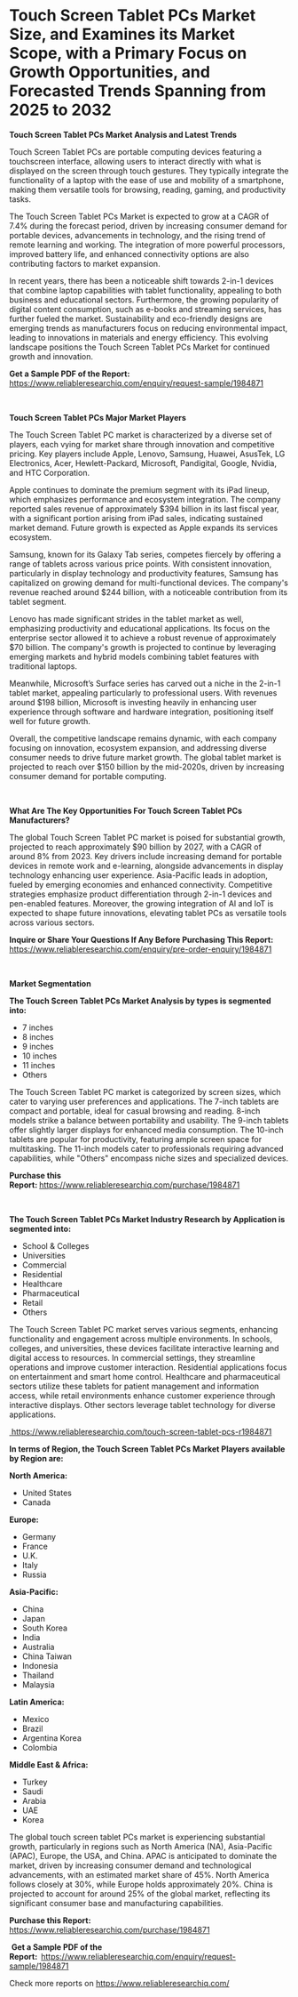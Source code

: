 <p><h1>Touch Screen Tablet PCs Market Size, and Examines its Market Scope, with a Primary Focus on Growth Opportunities, and Forecasted Trends Spanning from 2025 to 2032</h1></p><p><strong>Touch Screen Tablet PCs Market Analysis and Latest Trends</strong></p>
<p><p>Touch Screen Tablet PCs are portable computing devices featuring a touchscreen interface, allowing users to interact directly with what is displayed on the screen through touch gestures. They typically integrate the functionality of a laptop with the ease of use and mobility of a smartphone, making them versatile tools for browsing, reading, gaming, and productivity tasks.</p><p>The Touch Screen Tablet PCs Market is expected to grow at a CAGR of 7.4% during the forecast period, driven by increasing consumer demand for portable devices, advancements in technology, and the rising trend of remote learning and working. The integration of more powerful processors, improved battery life, and enhanced connectivity options are also contributing factors to market expansion. </p><p>In recent years, there has been a noticeable shift towards 2-in-1 devices that combine laptop capabilities with tablet functionality, appealing to both business and educational sectors. Furthermore, the growing popularity of digital content consumption, such as e-books and streaming services, has further fueled the market. Sustainability and eco-friendly designs are emerging trends as manufacturers focus on reducing environmental impact, leading to innovations in materials and energy efficiency. This evolving landscape positions the Touch Screen Tablet PCs Market for continued growth and innovation.</p></p>
<p><strong>Get a Sample PDF of the Report:&nbsp;</strong> <a href="https://www.reliableresearchiq.com/enquiry/request-sample/1984871?utm_campaign=2883&utm_medium=2&utm_source=Github&utm_content=ia&utm_term=06042025&utm_id=touch-screen-tablet-pcs">https://www.reliableresearchiq.com/enquiry/request-sample/1984871</a></p>
<p>&nbsp;</p>
<p><strong>Touch Screen Tablet PCs Major Market Players</strong></p>
<p><p>The Touch Screen Tablet PC market is characterized by a diverse set of players, each vying for market share through innovation and competitive pricing. Key players include Apple, Lenovo, Samsung, Huawei, AsusTek, LG Electronics, Acer, Hewlett-Packard, Microsoft, Pandigital, Google, Nvidia, and HTC Corporation.</p><p>Apple continues to dominate the premium segment with its iPad lineup, which emphasizes performance and ecosystem integration. The company reported sales revenue of approximately $394 billion in its last fiscal year, with a significant portion arising from iPad sales, indicating sustained market demand. Future growth is expected as Apple expands its services ecosystem.</p><p>Samsung, known for its Galaxy Tab series, competes fiercely by offering a range of tablets across various price points. With consistent innovation, particularly in display technology and productivity features, Samsung has capitalized on growing demand for multi-functional devices. The company's revenue reached around $244 billion, with a noticeable contribution from its tablet segment.</p><p>Lenovo has made significant strides in the tablet market as well, emphasizing productivity and educational applications. Its focus on the enterprise sector allowed it to achieve a robust revenue of approximately $70 billion. The company's growth is projected to continue by leveraging emerging markets and hybrid models combining tablet features with traditional laptops.</p><p>Meanwhile, Microsoft’s Surface series has carved out a niche in the 2-in-1 tablet market, appealing particularly to professional users. With revenues around $198 billion, Microsoft is investing heavily in enhancing user experience through software and hardware integration, positioning itself well for future growth.</p><p>Overall, the competitive landscape remains dynamic, with each company focusing on innovation, ecosystem expansion, and addressing diverse consumer needs to drive future market growth. The global tablet market is projected to reach over $150 billion by the mid-2020s, driven by increasing consumer demand for portable computing.</p></p>
<p>&nbsp;</p>
<p><strong>What Are The Key Opportunities For Touch Screen Tablet PCs Manufacturers?</strong></p>
<p><p>The global Touch Screen Tablet PC market is poised for substantial growth, projected to reach approximately $90 billion by 2027, with a CAGR of around 8% from 2023. Key drivers include increasing demand for portable devices in remote work and e-learning, alongside advancements in display technology enhancing user experience. Asia-Pacific leads in adoption, fueled by emerging economies and enhanced connectivity. Competitive strategies emphasize product differentiation through 2-in-1 devices and pen-enabled features. Moreover, the growing integration of AI and IoT is expected to shape future innovations, elevating tablet PCs as versatile tools across various sectors.</p></p>
<p><strong>Inquire or Share Your Questions If Any Before Purchasing This Report:</strong> <a href="https://www.reliableresearchiq.com/enquiry/pre-order-enquiry/1984871?utm_campaign=2883&utm_medium=2&utm_source=Github&utm_content=ia&utm_term=06042025&utm_id=touch-screen-tablet-pcs">https://www.reliableresearchiq.com/enquiry/pre-order-enquiry/1984871</a></p>
<p>&nbsp;</p>
<p><strong>Market Segmentation</strong></p>
<p><strong>The Touch Screen Tablet PCs Market Analysis by types is segmented into:</strong></p>
<p><ul><li>7 inches</li><li>8 inches</li><li>9 inches</li><li>10 inches</li><li>11 inches</li><li>Others</li></ul></p>
<p><p>The Touch Screen Tablet PC market is categorized by screen sizes, which cater to varying user preferences and applications. The 7-inch tablets are compact and portable, ideal for casual browsing and reading. 8-inch models strike a balance between portability and usability. The 9-inch tablets offer slightly larger displays for enhanced media consumption. The 10-inch tablets are popular for productivity, featuring ample screen space for multitasking. The 11-inch models cater to professionals requiring advanced capabilities, while "Others" encompass niche sizes and specialized devices.</p></p>
<p><strong>Purchase this Report:&nbsp;</strong><a href="https://www.reliableresearchiq.com/purchase/1984871?utm_campaign=2883&utm_medium=2&utm_source=Github&utm_content=ia&utm_term=06042025&utm_id=touch-screen-tablet-pcs">https://www.reliableresearchiq.com/purchase/1984871</a></p>
<p>&nbsp;</p>
<p><strong>The Touch Screen Tablet PCs Market Industry Research by Application is segmented into:</strong></p>
<p><ul><li>School & Colleges</li><li>Universities</li><li>Commercial</li><li>Residential</li><li>Healthcare</li><li>Pharmaceutical</li><li>Retail</li><li>Others</li></ul></p>
<p><p>The Touch Screen Tablet PC market serves various segments, enhancing functionality and engagement across multiple environments. In schools, colleges, and universities, these devices facilitate interactive learning and digital access to resources. In commercial settings, they streamline operations and improve customer interaction. Residential applications focus on entertainment and smart home control. Healthcare and pharmaceutical sectors utilize these tablets for patient management and information access, while retail environments enhance customer experience through interactive displays. Other sectors leverage tablet technology for diverse applications.</p></p>
<p><a href="https://www.reliableresearchiq.com/touch-screen-tablet-pcs-r1984871?utm_campaign=2883&utm_medium=2&utm_source=Github&utm_content=ia&utm_term=06042025&utm_id=touch-screen-tablet-pcs">&nbsp;https://www.reliableresearchiq.com/touch-screen-tablet-pcs-r1984871</a></p>
<p><strong>In terms of Region, the Touch Screen Tablet PCs Market Players available by Region are:</strong></p>
<p>
    <p> <strong> North America: </strong>
        <ul>
            <li>United States</li>
            <li>Canada</li>
        </ul>
        </p> 
    <p> <strong> Europe: </strong>
        <ul>
            <li>Germany</li>
            <li>France</li>
            <li>U.K.</li>
            <li>Italy</li>
            <li>Russia</li>
        </ul>
        </p> 
    <p> <strong> Asia-Pacific: </strong>
        <ul>
            <li>China</li>
            <li>Japan</li>
            <li>South Korea</li>
            <li>India</li>
            <li>Australia</li>
            <li>China Taiwan</li>
            <li>Indonesia</li>
            <li>Thailand</li>
            <li>Malaysia</li>
        </ul>
        </p> 
    <p> <strong> Latin America: </strong>
        <ul>
            <li>Mexico</li>
            <li>Brazil</li>
            <li>Argentina Korea</li>
            <li>Colombia</li>
        </ul>
        </p> 
    <p> <strong> Middle East & Africa: </strong>
        <ul>
            <li>Turkey</li>
            <li>Saudi</li>
            <li>Arabia</li>
            <li>UAE</li>
            <li>Korea</li>
        </ul>
    </p>
    </p>
<p><p>The global touch screen tablet PCs market is experiencing substantial growth, particularly in regions such as North America (NA), Asia-Pacific (APAC), Europe, the USA, and China. APAC is anticipated to dominate the market, driven by increasing consumer demand and technological advancements, with an estimated market share of 45%. North America follows closely at 30%, while Europe holds approximately 20%. China is projected to account for around 25% of the global market, reflecting its significant consumer base and manufacturing capabilities.</p></p>
<p><strong>Purchase this Report: </strong><a href="https://www.reliableresearchiq.com/purchase/1984871?utm_campaign=2883&utm_medium=2&utm_source=Github&utm_content=ia&utm_term=06042025&utm_id=touch-screen-tablet-pcs">https://www.reliableresearchiq.com/purchase/1984871</a></p>
<p>&nbsp;<strong>Get a Sample PDF of the Report:&nbsp;&nbsp;</strong><a href="https://www.reliableresearchiq.com/enquiry/request-sample/1984871?utm_campaign=2883&utm_medium=2&utm_source=Github&utm_content=ia&utm_term=06042025&utm_id=touch-screen-tablet-pcs">https://www.reliableresearchiq.com/enquiry/request-sample/1984871</a></p>
<p><strong></strong></p>
<p>Check more reports on <a href="https://www.reliableresearchiq.com/?utm_campaign=2883&utm_medium=2&utm_source=Github&utm_content=ia&utm_term=06042025&utm_id=touch-screen-tablet-pcs">https://www.reliableresearchiq.com/</a></p>